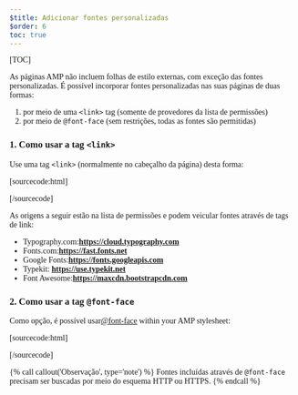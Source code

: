 ```yaml
---
$title: Adicionar fontes personalizadas
$order: 6
toc: true
---
```

[TOC]

As páginas AMP não incluem folhas de estilo externas, com exceção das fontes personalizadas. É possível incorporar fontes personalizadas nas suas páginas de duas formas:

1.  por meio de uma `<link>` tag (somente de provedores da lista de permissões)
2.  por meio de `@font-face` (sem restrições, todas as fontes são permitidas)

###  1. Como usar a tag `<link>`

 Use uma tag `<link>` (normalmente no cabeçalho da página) desta forma:

[sourcecode:html]
<link rel="stylesheet" href="https://fonts.googleapis.com/css?family=Tangerine">
[/sourcecode]

As origens a seguir estão na lista de permissões e podem veicular fontes através de tags de link:

*  Typography.com:**https://cloud.typography.com**
*  Fonts.com:**https://fast.fonts.net**
*  Google Fonts:**https://fonts.googleapis.com**
*  Typekit: **https://use.typekit.net**
*  Font Awesome:**https://maxcdn.bootstrapcdn.com**

###  2. Como usar a tag `@font-face`

 Como opção, é possível usar[@font-face](https://developer.mozilla.org/en-US/docs/Web/CSS/@font-face)
within your AMP stylesheet:

[sourcecode:html]

<style amp-custom>
  @font-face {
    font-family: "Bitstream Vera Serif Bold";
    src: url("https://somedomain.org/VeraSeBd.ttf");
  }

  body {
    font-family: "Bitstream Vera Serif Bold", serif;
  }
</style>

[/sourcecode]

{% call callout('Observação', type='note') %}
 Fontes incluídas através de `@font-face` 
precisam ser buscadas por meio do esquema HTTP ou HTTPS.
{% endcall %}


